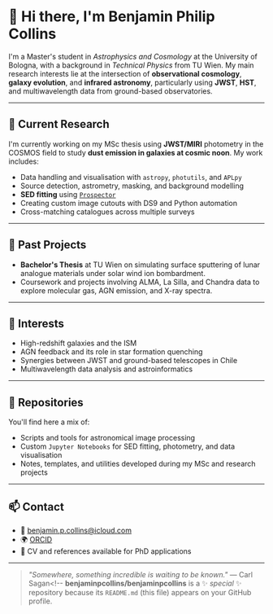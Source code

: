 # 👋 Hi there, I'm Benjamin Philip Collins

I'm a Master's student in *Astrophysics and Cosmology* at the University of Bologna, with a background in *Technical Physics* from TU Wien. My main research interests lie at the intersection of **observational cosmology**, **galaxy evolution**, and **infrared astronomy**, particularly using **JWST**, **HST**, and multiwavelength data from ground-based observatories.

---

## 🔭 Current Research

I'm currently working on my MSc thesis using **JWST/MIRI** photometry in the COSMOS field to study **dust emission in galaxies at cosmic noon**. My work includes:

- Data handling and visualisation with `astropy`, `photutils`, and `APLpy`
- Source detection, astrometry, masking, and background modelling
- **SED fitting** using [`Prospector`](https://prospect.readthedocs.io/en/latest/)
- Creating custom image cutouts with DS9 and Python automation
- Cross-matching catalogues across multiple surveys

---

## 🔬 Past Projects

- **Bachelor's Thesis** at TU Wien on simulating surface sputtering of lunar analogue materials under solar wind ion bombardment.
- Coursework and projects involving ALMA, La Silla, and Chandra data to explore molecular gas, AGN emission, and X-ray spectra.

---

## 🌌 Interests

- High-redshift galaxies and the ISM
- AGN feedback and its role in star formation quenching
- Synergies between JWST and ground-based telescopes in Chile
- Multiwavelength data analysis and astroinformatics

---

## 📂 Repositories

You'll find here a mix of:
- Scripts and tools for astronomical image processing
- Custom `Jupyter Notebooks` for SED fitting, photometry, and data visualisation
- Notes, templates, and utilities developed during my MSc and research projects

---

## 📫 Contact

- 📧 benjamin.p.collins@icloud.com  
- 🌍 [ORCID](https://orcid.org/0009-0005-9328-6283)
- 💼 CV and references available for PhD applications

---

> *"Somewhere, something incredible is waiting to be known."* — Carl Sagan<!--
**benjaminpcollins/benjaminpcollins** is a ✨ _special_ ✨ repository because its `README.md` (this file) appears on your GitHub profile.
